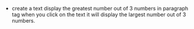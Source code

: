 - create a text display the greatest number out of 3 numbers in paragraph tag when you click on the text it will display the largest number out of 3 numbers.
